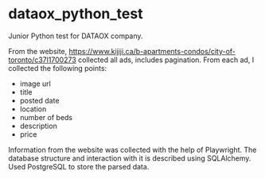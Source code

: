 # dataox_python_test
Junior Python test for DATAOX company.

From the website, https://www.kijiji.ca/b-apartments-condos/city-of-toronto/c37l1700273 collected all ads, includes pagination. 
From each ad, I collected the following points:
- image url
- title
- posted date
- location
- number of beds
- description
- price

Information from the website was collected with the help of Playwright. The database structure and interaction with it is described using SQLAlchemy. Used PostgreSQL to store the parsed data.
